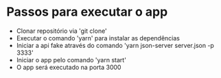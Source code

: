 # Passos para executar o app

- Clonar repositório via 'git clone'
- Executar o comando 'yarn' para instalar as dependências
- Iniciar a api fake através do comando 'yarn json-server server.json -p 3333'
- Iniciar o app pelo comando 'yarn start'
- O app será executado na porta 3000
